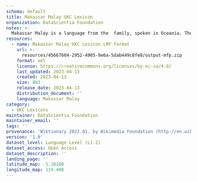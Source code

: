 ```yaml
---
schema: default
title: Makassar Malay UKC Lexicon
organization: DataScientia Foundation
notes: >-
  Makassar Malay is a language from the  family, spoken in Oceania. The UKC Lexicon of Makassar Malay is represented as a lexico-semantic network. It consists of words, word senses, synsets, as well as sense-level and synset-level relationships.
resources:
  - name: Makassar Malay UKC Lexicon LMF format
    url: >-
      resources/45667604-2952-4905-9e6a-5dab449c8fe8/output-mfp.zip
    format: xml
    license: https://creativecommons.org/licenses/by-nc-sa/4.0/
    last_updated: 2023-04-13
    created: 2023-04-13
    size: 883
    release_date: 2023-04-13
    distribution_document: ''
    language: Makassar Malay
category:
  - UKC Lexicons
maintainer: DataScientia Foundation
maintainer_email: ''
tags: ''
provenance: 'Wiktionary 2022.01. by Wikimedia Foundation (http://en.wiktionary.org); Princeton WordNet 2.1 by Princeton University (https://wordnet.princeton.edu)'
version: '1.0'
dataset_level: Language Level (L1-2)
dataset_access: Open Access
dataset_description: ''
landing_page: ''
latitude_map: -5.16108
longitude_map: 119.408
---
```

